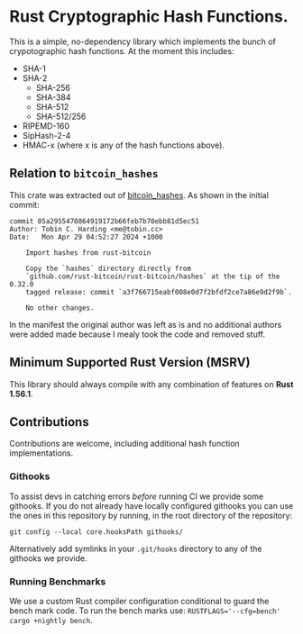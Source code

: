 # Rust Cryptographic Hash Functions.

This is a simple, no-dependency library which implements the bunch of crypotographic hash
functions. At the moment this includes:
 - SHA-1
 - SHA-2
   - SHA-256
   - SHA-384
   - SHA-512
   - SHA-512/256
 - RIPEMD-160
 - SipHash-2-4
 - HMAC-x (where x is any of the hash functions above).

## Relation to `bitcoin_hashes`

This crate was extracted out of [bitcoin_hashes](https://crates.io/crates/bitcoin_hashes). As shown
in the initial commit:

```
commit 05a2955470864919172b66feb7b70ebb81d5ec51
Author: Tobin C. Harding <me@tobin.cc>
Date:   Mon Apr 29 04:52:27 2024 +1000

    Import hashes from rust-bitcoin

    Copy the `hashes` directory directly from
    `github.com/rust-bitcoin/rust-bitcoin/hashes` at the tip of the 0.32.0
    tagged release: commit `a3f766715eabf008e0d7f2bfdf2ce7a86e9d2f9b`.

    No other changes.
```

In the manifest the original author was left as is and no additional authors were added made because
I mealy took the code and removed stuff.

## Minimum Supported Rust Version (MSRV)

This library should always compile with any combination of features on **Rust 1.56.1**.

## Contributions

Contributions are welcome, including additional hash function implementations.

### Githooks

To assist devs in catching errors _before_ running CI we provide some githooks. If you do not
already have locally configured githooks you can use the ones in this repository by running, in the
root directory of the repository:
```
git config --local core.hooksPath githooks/
```

Alternatively add symlinks in your `.git/hooks` directory to any of the githooks we provide.

### Running Benchmarks

We use a custom Rust compiler configuration conditional to guard the bench mark code. To run the
bench marks use: `RUSTFLAGS='--cfg=bench' cargo +nightly bench`.
